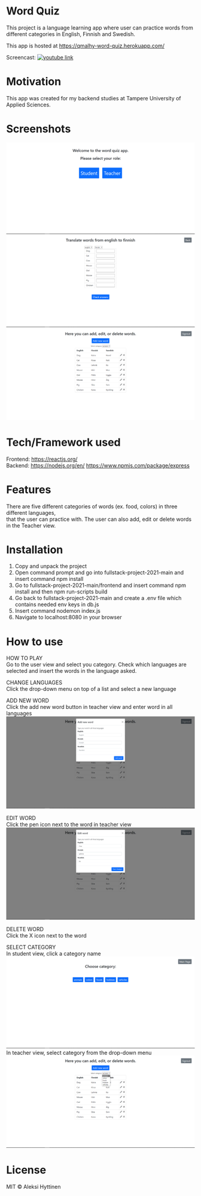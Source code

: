 # Word Quiz
This project is a language learning app where user can practice words
from different categories in English, Finnish and Swedish.  
  
This app is hosted at https://qmalhy-word-quiz.herokuapp.com/
  
Screencast: [![youtube link](https://img.youtube.com/vi/bJ1VL5N-ZVU/0.jpg)](https://www.youtube.com/watch?v=bJ1VL5N-ZVU)

# Motivation
This app was created for my backend studies at Tampere University of Applied Sciences.

# Screenshots
![main-page](/screenshots/main-page.png)
![student-view](screenshots/student-view.png)
![teacher-view](screenshots/teacher-view.png)

# Tech/Framework used
Frontend: https://reactjs.org/  
Backend: https://nodejs.org/en/ https://www.npmjs.com/package/express

# Features
There are five different categories of words (ex. food, colors) in three different languages,  
that the user can practice with. The user can also add, edit or delete words in the Teacher view.

# Installation
1. Copy and unpack the project
2. Open command prompt and go into fullstack-project-2021-main and insert command npm install
3. Go to fullstack-project-2021-main/frontend and insert command npm install and then npm run-scripts build
4. Go back to fullstack-project-2021-main and create a .env file which contains needed env keys in db.js
5. Insert command nodemon index.js
6. Navigate to localhost:8080 in your browser

# How to use
HOW TO PLAY  
Go to the user view and select you category. Check which languages are selected and insert the words in the language asked.  
  
CHANGE LANGUAGES  
Click the drop-down menu on top of a list and select a new language  
  
ADD NEW WORD  
Click the add new word button in teacher view and enter word in all languages  
![add-word](screenshots/add-word.png)
  
EDIT WORD  
Click the pen icon next to the word in teacher view  
![edit-word](screenshots/edit-word.png)
  
DELETE WORD  
Click the X icon next to the word  
  
SELECT CATEGORY  
In student view, click a category name  
![choose-category](screenshots/choose-category.png)
In teacher view, select category from the drop-down menu  
![select-category](screenshots/select-category.png)
  

# License
MIT © Aleksi Hyttinen

